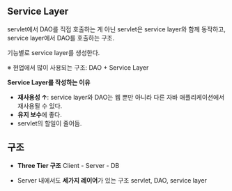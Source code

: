 ## Service Layer
servlet에서 DAO를 직접 호출하는 게 아닌
servlet은 service layer와 함께 동작하고, service layer에서 DAO를 호출하는 구조.

기능별로 service layer를 생성한다.

※ 현업에서 많이 사용되는 구조: DAO + Service Layer


**Service Layer를 작성하는 이유**
- **재사용성 ↑**: service layer와 DAO는 웹 뿐만 아니라 다른 자바 애플리케이션에서 재사용될 수 있다. 
- **유지 보수**에 좋다.
- servlet의 할일이 줄어듬.

## 구조
* **Three Tier 구조**
Client - Server - DB

* Server 내에서도 **세가지 레이어**가 있는 구조
servlet, DAO, service layer



<!--stackedit_data:
eyJoaXN0b3J5IjpbNzA4NTQ2NDg5LDE4NTUwMDE0NjUsMTQ4NT
Y5NzE0MywtMTM2MDgzMTIwNl19
-->